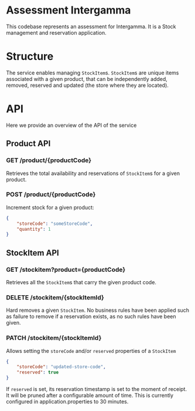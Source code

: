 Assessment Intergamma
=====================

This codebase represents an assessment for Intergamma. It is a Stock management and reservation application.

# Structure

The service enables managing `StockItem`s. `StockItem`s are unique items associated with a given product, that can be independently added, removed, reserved and updated (the store where they are located).

# API

Here we provide an overview of the API of the service

## Product API

### GET /product/{productCode}
Retrieves the total availability and reservations of `StockItem`s for a given product.

### POST /product/{productCode}
Increment stock for a given product:

```json
{
	"storeCode": "someStoreCode",
	"quantity": 1
}
```

## StockItem API

### GET /stockitem?product={productCode}

Retrieves all the `StockItem`s that carry the given product code.

### DELETE /stockitem/{stockItemId}

Hard removes a given `StockItem`. No business rules have been applied such as failure to remove if a reservation exists, as no such rules have been given.

### PATCH /stockitem/{stockItemId}

Allows setting the `storeCode` and/or `reserved` properties of a `StockItem`

```json
{
	"storeCode": "updated-store-code",
	"reserved": true
}
```

If `reserved` is set, its reservation timestamp is set to the moment of receipt. It will be pruned after a configurable amount of time. This is currently configured in application.properties to 30 minutes.